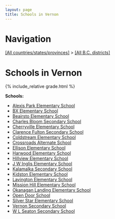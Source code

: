 ```yaml
---
layout: page
title: Schools in Vernon
---
```

# Navigation

[[All countries/states/provinces]](../..) > [[All B.C. districts]](..)

# Schools in Vernon

{% include_relative grade.html %}

**Schools:**

- [Alexis Park Elementary School](Alexis_Park_Elementary_School.md)
- [BX Elementary School](BX_Elementary_School.md)
- [Beairsto Elementary School](Beairsto_Elementary_School.md)
- [Charles Bloom Secondary School](Charles_Bloom_Secondary_School.md)
- [Cherryville Elementary School](Cherryville_Elementary_School.md)
- [Clarence Fulton Secondary School](Clarence_Fulton_Secondary_School.md)
- [Coldstream Elementary School](Coldstream_Elementary_School.md)
- [Crossroads Alternate School](Crossroads_Alternate_School.md)
- [Ellison Elementary School](Ellison_Elementary_School.md)
- [Harwood Elementary School](Harwood_Elementary_School.md)
- [Hillview Elementary School](Hillview_Elementary_School.md)
- [J W Inglis Elementary School](J_W_Inglis_Elementary_School.md)
- [Kalamalka Secondary School](Kalamalka_Secondary_School.md)
- [Kidston Elementary School](Kidston_Elementary_School.md)
- [Lavington Elementary School](Lavington_Elementary_School.md)
- [Mission Hill Elementary School](Mission_Hill_Elementary_School.md)
- [Okanagan Landing Elementary School](Okanagan_Landing_Elementary_School.md)
- [Open Door School](Open_Door_School.md)
- [Silver Star Elementary School](Silver_Star_Elementary_School.md)
- [Vernon Secondary School](Vernon_Secondary_School.md)
- [W L Seaton Secondary School](W_L_Seaton_Secondary_School.md)
